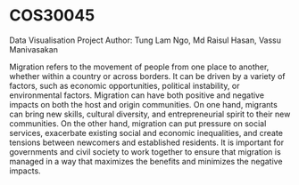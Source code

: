 # COS30045
Data Visualisation Project
Author: Tung Lam Ngo, Md Raisul Hasan, Vassu Manivasakan

Migration refers to the movement of people from one place to another, whether within a country or across borders. It can be driven by a variety of factors, such as economic opportunities, political instability, or environmental factors. Migration can have both positive and negative impacts on both the host and origin communities. On one hand, migrants can bring new skills, cultural diversity, and entrepreneurial spirit to their new communities. On the other hand, migration can put pressure on social services, exacerbate existing social and economic inequalities, and create tensions between newcomers and established residents. It is important for governments and civil society to work together to ensure that migration is managed in a way that maximizes the benefits and minimizes the negative impacts.
